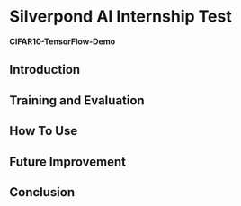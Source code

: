# Silverpond AI Internship Test
**CIFAR10-TensorFlow-Demo**

## Introduction
## Training and Evaluation
## How To Use
## Future Improvement
## Conclusion
